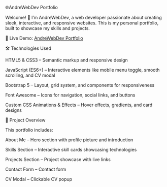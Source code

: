 🌐AndreWebDev Portfolio

Welcome! 👋 I’m AndreWebDev, a web developer passionate about creating sleek, interactive, and responsive websites. This is my personal portfolio, built to showcase my skills and projects.

🔗 Live Demo: [AndreWebDev Portfolio](https://andreipor.github.io/andrewebdev-portfolio/)

🛠 Technologies Used

HTML5 & CSS3 – Semantic markup and responsive design

JavaScript (ES6+) – Interactive elements like mobile menu toggle, smooth scrolling, and CV modal

Bootstrap 5 – Layout, grid system, and components for responsiveness

Font Awesome – Icons for navigation, social links, and buttons

Custom CSS Animations & Effects – Hover effects, gradients, and card designs

📂 Project Overview

This portfolio includes:

About Me – Hero section with profile picture and introduction

Skills Section – Interactive skill cards showcasing technologies

Projects Section – Project showcase with live links

Contact Form – Contact form

CV Modal – Clickable CV popup
